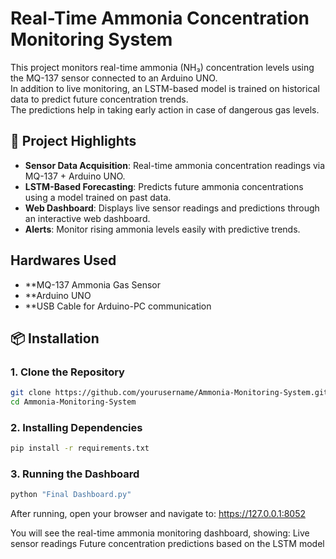 # Real-Time Ammonia Concentration Monitoring System

This project monitors real-time ammonia (NH₃) concentration levels using the MQ-137 sensor connected to an Arduino UNO.  
In addition to live monitoring, an LSTM-based model is trained on historical data to predict future concentration trends.  
The predictions help in taking early action in case of dangerous gas levels.

## 🌟 Project Highlights

- **Sensor Data Acquisition**: Real-time ammonia concentration readings via MQ-137 + Arduino UNO.
- **LSTM-Based Forecasting**: Predicts future ammonia concentrations using a model trained on past data.
- **Web Dashboard**: Displays live sensor readings and predictions through an interactive web dashboard.
- **Alerts**: Monitor rising ammonia levels easily with predictive trends.

## Hardwares Used

- **MQ-137 Ammonia Gas Sensor
- **Arduino UNO
- **USB Cable for Arduino-PC communication

## 📦 Installation

### 1. Clone the Repository

```bash
git clone https://github.com/yourusername/Ammonia-Monitoring-System.git
cd Ammonia-Monitoring-System
```

### 2. Installing Dependencies

```bash
pip install -r requirements.txt
```

### 3. Running the Dashboard

```bash
python "Final Dashboard.py"
```

After running, open your browser and navigate to: https://127.0.0.1:8052

You will see the real-time ammonia monitoring dashboard, showing:
Live sensor readings
Future concentration predictions based on the LSTM model
